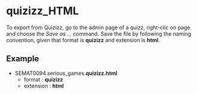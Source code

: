 # quizizz_HTML
To export from Quizizz, go to the admin page of a quizz, right-clic on page and choose the _Save as ..._ command.
Save the file by following the naming convention, given that format is __quizizz__ and extension is __html__.

## Example
- SEMAT0094.serious_games.__quizizz.html__
  - format : __quizizz__
  - extension : __html__
